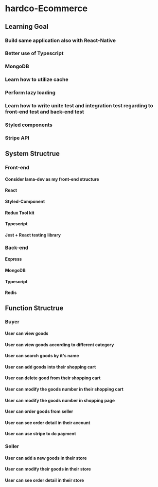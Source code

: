 # hardco-Ecommerce

## Learning Goal


### Build same application also with React-Native
### Better use of Typescript
### MongoDB
### Learn how to utilize cache
### Perform lazy loading
### Learn how to write unite test and integration test regarding to front-end test and back-end test
### Styled components 
### Stripe API 

## System Structrue

### Front-end
#### Consider lama-dev as my front-end structure
#### React
#### Styled-Component
#### Redux Tool kit
#### Typescript
#### Jest + React testing library

### Back-end
#### Express
#### MongoDB
#### Typescript
#### Redis

## Function Structrue

### Buyer
#### User can view goods 
#### User can view goods according to different category
#### User can search goods by it's name 
#### User can add goods into their shopping cart 
#### User can delete good from their shopping cart 
#### User can modify the goods number in their shopping cart 
#### User can modify the goods number in shopping page
#### User can order goods from seller 
#### User can see order detail in their account
#### User can use stripe to do payment

### Seller
#### User can add a new goods in their store
#### User can modify their goods in their store
#### User can see order detail in their store





